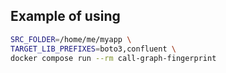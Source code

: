 ## Example of using
~~~sh
SRC_FOLDER=/home/me/myapp \
TARGET_LIB_PREFIXES=boto3,confluent \
docker compose run --rm call-graph-fingerprint
~~~